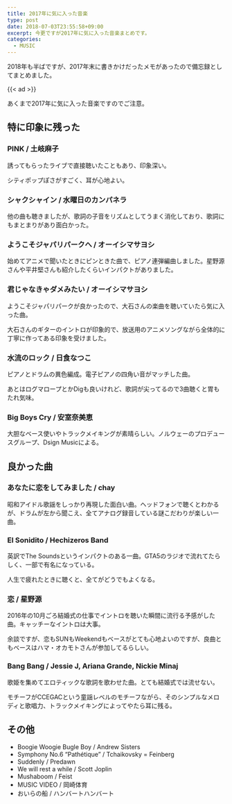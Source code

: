 ```yaml
---
title: 2017年に気に入った音楽
type: post
date: 2018-07-03T23:55:58+09:00
excerpt: 今更ですが2017年に気に入った音楽まとめです。
categories:
  - MUSIC
---
```


2018年も半ばですが、2017年末に書きかけだったメモがあったので備忘録としてまとめました。

<!--more-->

{{< ad >}}

あくまで2017年に気に入った音楽ですのでご注意。

## 特に印象に残った

### PINK / 土岐麻子

誘ってもらったライブで直接聴いたこともあり、印象深い。

シティポップぽさがすごく、耳が心地よい。

### シャクシャイン / 水曜日のカンパネラ

他の曲も聴きましたが、歌詞の子音をリズムとしてうまく消化しており、歌詞にもまとまりがあり面白かった。

### ようこそジャパリパークへ / オーイシマサヨシ

始めてアニメで聞いたときにピンときた曲で、ピアノ連弾編曲しました。星野源さんや平井堅さんも紹介したくらいインパクトがありました。

### 君じゃなきゃダメみたい / オーイシマサヨシ

ようこそジャパリパークが良かったので、大石さんの楽曲を聴いていたら気に入った曲。

大石さんのギターのイントロが印象的で、放送用のアニメソングながら全体的に丁寧に作ってある印象を受けました。

### 水流のロック / 日食なつこ

ピアノとドラムの異色編成。電子ピアノの四角い音がマッチした曲。

あとはログマロープとかDigも良いけれど、歌詞が尖ってるので3曲聴くと胃もたれ気味。

### Big Boys Cry / 安室奈美恵

大胆なベース使いやトラックメイキングが素晴らしい。ノルウェーのプロデュースグループ、Dsign Musicによる。

## 良かった曲

### あなたに恋をしてみました / chay

昭和アイドル歌謡をしっかり再現した面白い曲。ヘッドフォンで聴くとわかるが、ドラムが左から聞こえ、全てアナログ録音している謎こだわりが楽しい一曲。

### El Sonidito / Hechizeros Band

英訳でThe Soundsというインパクトのある一曲。GTA5のラジオで流れてたらしく、一部で有名になっている。

人生で疲れたときに聴くと、全てがどうでもよくなる。

### 恋 / 星野源

2016年の10月ごろ結婚式の仕事でイントロを聴いた瞬間に流行る予感がした曲。キャッチーなイントロは大事。

余談ですが、恋もSUNもWeekendもベースがとても心地よいのですが、良曲ともベースはハマ・オカモトさんが参加してるらしい。

### Bang Bang / Jessie J, Ariana Grande, Nickie Minaj

歌姫を集めてエロティックな歌詞を歌わせた曲。とても結婚式では流せない。

モチーフがCCEGACという童謡レベルのモチーフながら、そのシンプルなメロディと歌唱力、トラックメイキングによってやたら耳に残る。

## その他

* Boogie Woogie Bugle Boy / Andrew Sisters
* Symphony No.6 “Pathétique” / Tchaikovsky = Feinberg
* Suddenly / Predawn
* We will rest a while / Scott Joplin
* Mushaboom / Feist
* MUSIC VIDEO / 岡崎体育
* おいらの船 / ハンバートハンバート